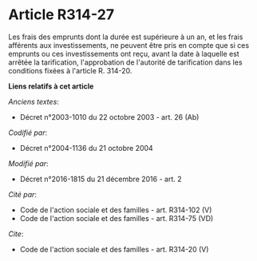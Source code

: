 # Article R314-27

Les frais des emprunts dont la durée est supérieure à un an, et les frais afférents aux investissements, ne peuvent être pris
en compte que si ces emprunts ou ces investissements ont reçu, avant la date à laquelle est arrêtée la tarification,
l'approbation de l'autorité de tarification dans les conditions fixées à l'article R. 314-20.

**Liens relatifs à cet article**

_Anciens textes_:

  - Décret n°2003-1010 du 22 octobre 2003 - art. 26 (Ab)

_Codifié par_:

  - Décret n°2004-1136 du 21 octobre 2004

_Modifié par_:

  - Décret n°2016-1815 du 21 décembre 2016 - art. 2

_Cité par_:

  - Code de l'action sociale et des familles - art. R314-102 (V)
  - Code de l'action sociale et des familles - art. R314-75 (VD)

_Cite_:

  - Code de l'action sociale et des familles - art. R314-20 (V)
